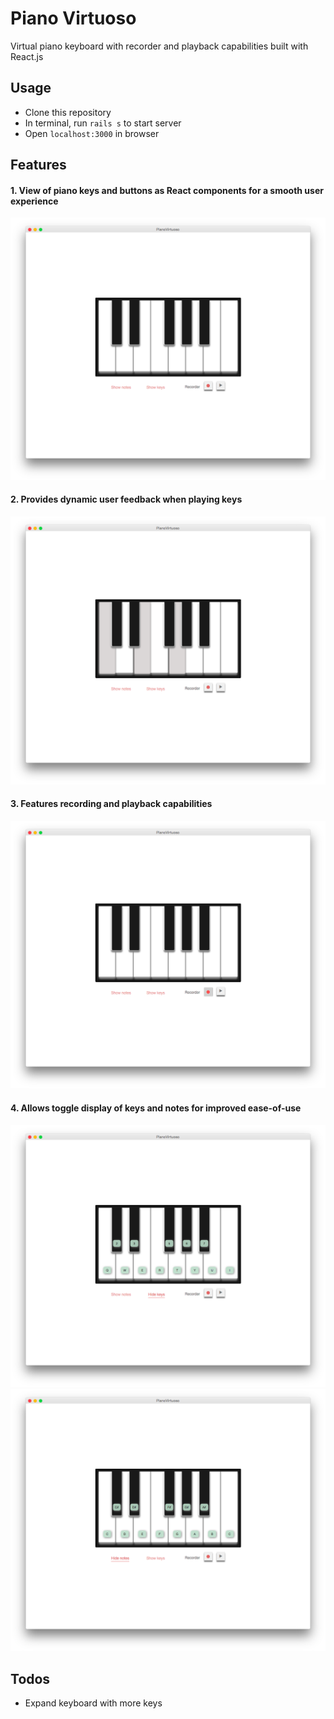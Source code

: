 # Piano Virtuoso

Virtual piano keyboard with recorder and playback capabilities built with React.js

## Usage
* Clone this repository
* In terminal, run `rails s` to start server
* Open `localhost:3000` in browser

## Features

#### 1. View of piano keys and buttons as React components for a smooth user experience
![base-view]

#### 2. Provides dynamic user feedback when playing keys
![playing]

#### 3. Features recording and playback capabilities
![recording]

#### 4. Allows toggle display of keys and notes for improved ease-of-use
![keys-display]
![notes-display]

[base-view]: ./screenshots/base-view.png
[playing]: ./screenshots/playing.png
[recording]: ./screenshots/recording.png
[keys-display]: ./screenshots/keys-display.png
[notes-display]: ./screenshots/notes-display.png

## Todos
* Expand keyboard with more keys
